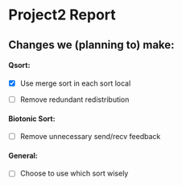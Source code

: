 # Project2 Report

## Changes we (planning to) make:
#### Qsort:

- [x] Use merge sort in each sort local

- [ ] Remove redundant redistribution

#### Biotonic Sort:

- [ ] Remove unnecessary send/recv feedback

#### General:
- [ ] Choose to use which sort wisely
